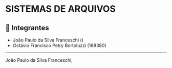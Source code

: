 # SISTEMAS DE ARQUIVOS


## 👥 Integrantes
- João Paulo da Silva Franceschi ()
- Octávio Francisco Petry Bortoluzzi (188380)

---

João Paulo da Silva Franceschi,
